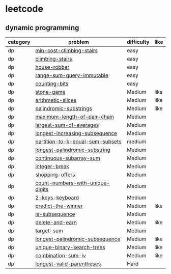 # leetcode 

## dynamic programming
| category  | problem | difficulty | like | 
| ------------- | ------------- | ------------- | ---------|
|dp|[min-cost-climbing-stairs](min-cost-climbing-stairs)|easy|  
|dp|[climbing-stairs](climbing-stairs)|easy|
|dp|[house-robber](house-robber)|easy|
|dp|[range-sum-query-immutable](range-sum-query-immutable)|easy|
|dp|[counting-bits](counting-bits)|easy|
|dp|[stone-game](stone-game)|Medium|like|
|dp|[arithmetic-slices](arithmetic-slices)|Medium|like
|dp|[palindromic-substrings](palindromic-substrings)|Medium|like
|dp|[maximum-length-of-pair-chain](maximum-length-of-pair-chain)|Medium|
|dp|[largest-sum-of-averages](largest-sum-of-averages)|Medium|
|dp|[longest-increasing-subsequence](longest-increasing-subsequence)|Medium|
|dp|[partition-to-k-equal-sum-subsets](partition-to-k-equal-sum-subsets)|medium|
|dp|[longest-palindromic-substring](longest-palindromic-substring)|Medium|
|dp|[continuous-subarray-sum](continuous-subarray-sum)|Medium|
|dp|[integer-break](integer-break)|Medium|
|dp|[shopping-offers](shopping-offers)|Medium|
|dp|[count-numbers-with-unique-digits](count-numbers-with-unique-digits)|Medium|
|dp|[2-keys-keyboard](2-keys-keyboard)|Medium|
|dp|[predict-the-winner](predict-the-winner)|Medium|like
|dp|[is-subsequence](is-subsequence)|Medium|
|dp|[delete-and-earn](delete-and-earn)|Medium|like|
|dp|[target-sum](target-sum)|Medium|
|dp|[longest-palindromic-subsequence](longest-palindromic-subsequence)|Medium|like
|dp|[unique-binary-search-trees](unique-binary-search-trees)|Medium|like
|dp|[combination-sum-iv](combination-sum-iv)|Medium|like|
|dp|[longest-valid-parentheses](longest-valid-parentheses)|Hard|